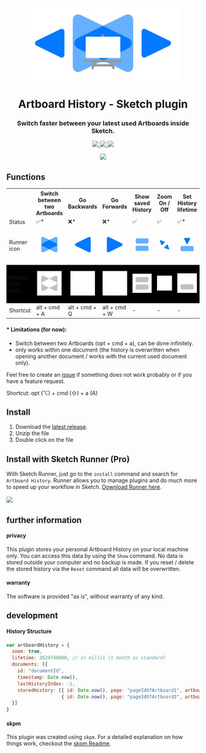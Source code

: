 <p align="center">
  <img src="https://raw.githubusercontent.com/jan-patrick/sketch_artboard-history/master/GithubSocialPreview.jpg" width=400>
</p>
<h1 align="center"> Artboard History - Sketch plugin </h1>

<h3 align="center"> Switch faster between your latest used Artboards inside Sketch.</h3>

<p align="center">
  <a href="https://www.sketch.com/updates/">
    <img src="https://img.shields.io/badge/latest%20tested%20compatible%20Sketch%20version-55.2-brightgreen.svg">
  </a>
  <a href="https://github.com/jan-patrick/sketch_artboard-history/releases/latest/download/artboard-history.sketchplugin.zip">
    <img src="https://img.shields.io/github/downloads/jan-patrick/sketch_artboard-history/total.svg?color=brightgreen">
  </a>
  <a href="https://sketchrunner.com/">
    <img src="https://img.shields.io/badge/Runner%20Pro%20compatible-Yes-brightgreen.svg">
  </a>
</p>

<p align="center">
  <a href="https://github.com/jan-patrick/sketch_artboard-history/releases/latest/download/artboard-history.sketchplugin.zip">
    <img src="https://img.shields.io/badge/download-0279FF.svg" width="125">
  </a>
  </p>

## Functions
<table style="width:100%">
  <tr>
    <th></th>
    <th>Switch between two Artboards</th>
    <th>Go Backwards</th>
    <th>Go Forwards</th> 
    <th>Show saved History</th>
    <th>Zoom On / Off</th>
    <th>Set History lifetime</th>
    <th>Reset History</th>
  </tr>
  <tr>
    <td>Status</td>
    <td>✅*</td>
    <td>❌*</td>
    <td>❌*</td>
    <td>✅</td>
    <td>✅</td>
    <td>✅*</td>
    <td>✅</td>
  </tr>
  <tr>
    <td>Runner icon</td>
    <td><p align="center"><img src="https://raw.githubusercontent.com/jan-patrick/sketch_artboard-history/master/assets/icons/switchArtboard.png"></p></td>
    <td><p align="center"><img src="https://raw.githubusercontent.com/jan-patrick/sketch_artboard-history/master/assets/icons/goBackinArtboardHistory.png"></p></td>
    <td><p align="center"><img src="https://raw.githubusercontent.com/jan-patrick/sketch_artboard-history/master/assets/icons/goForeinArtboardHistory.png"></p></td>
    <td><p align="center"><img src="https://raw.githubusercontent.com/jan-patrick/sketch_artboard-history/master/assets/icons/showArtboardHistory.png"></p></td>
    <td><p align="center"><img src="https://raw.githubusercontent.com/jan-patrick/sketch_artboard-history/master/assets/icons/setZoomArtboardHistory.png"></p></td>
    <td><p align="center"><img src="https://raw.githubusercontent.com/jan-patrick/sketch_artboard-history/master/assets/icons/setLifetimeHistory.png"></p></td>
    <td><p align="center"><img src="https://raw.githubusercontent.com/jan-patrick/sketch_artboard-history/master/assets/icons/resetArtboardHistory.png"></p></td>
  </tr>
  <tr style="background-color: #000000">
    <td>Runner icon dark</td>
    <td><p align="center"><img src="https://raw.githubusercontent.com/jan-patrick/sketch_artboard-history/master/assets/icons/switchArtboardDark.png"></p></td>
    <td><p align="center"><img src="https://raw.githubusercontent.com/jan-patrick/sketch_artboard-history/master/assets/icons/goBackinArtboardHistoryDark.png"></p></td>
    <td><p align="center"><img src="https://raw.githubusercontent.com/jan-patrick/sketch_artboard-history/master/assets/icons/goForeinArtboardHistoryDark.png"></p></td>
    <td><p align="center"><img src="https://raw.githubusercontent.com/jan-patrick/sketch_artboard-history/master/assets/icons/showArtboardHistoryDark.png"></p></td>
    <td><p align="center"><img src="https://raw.githubusercontent.com/jan-patrick/sketch_artboard-history/master/assets/icons/setZoomArtboardHistoryDark.png"></p></td>
    <td><p align="center"><img src="https://raw.githubusercontent.com/jan-patrick/sketch_artboard-history/master/assets/icons/setLifetimeHistoryDark.png"></p></td>
    <td><p align="center"><img src="https://raw.githubusercontent.com/jan-patrick/sketch_artboard-history/master/assets/icons/resetArtboardHistoryDark.png"></p></td>
  </tr>
  <tr>
    <td>Shortcut</td>
    <td>alt + cmd + A</td>
    <td>alt + cmd + Q</td>
    <td>alt + cmd + W</td>
    <td>-</td>
    <td>-</td>
    <td>-</td>
    <td>-</td>
  </tr>
</table>

#### * Limitations (for now):
- Switch between two Artboards (opt + cmd + a), can be done infinitely.
- only works within one document (the history is overwritten when opening another document / works with the current used document only).

Feel free to create an [issue](https://github.com/jan-patrick/sketch_artboard-history/issues) if something does not work probably or if you have a feature request.

Shortcut:
opt (⌥) + cmd (⇧) + a (A)

## Install
1. Download the [latest release](https://github.com/jan-patrick/sketch_artboard-history/releases/latest/download/artboard-history.sketchplugin.zip).
2. Unzip the file
3. Double click on the file


## Install with Sketch Runner (Pro)
With Sketch Runner, just go to the `install` command and search for `Artboard History`. Runner allows you to manage plugins and do much more to speed up your workflow in Sketch. [Download Runner here](http://www.sketchrunner.com).
<br/><br/><a href="http://bit.ly/SketchRunnerWebsite"><img src="http://bit.ly/RunnerBadgeBlue" width=140></a>

## further information

#### privacy 

This plugin stores your personal Artboard History on your local machine only. You can access this data by using the `Show` command. No data is stored outside your computer and no backup is made. If you reset / delete the stored history via the `Reset` command all data will be overwritten.

#### warranty
The software is provided "as is", without warranty of any kind.


## development

#### History Structure 
```javascript
var artboardHistory = {
  zoom: true,
  lifetime: 2629746000, // in millis (1 month as standard)
  documents: [{
    id: "documentId",
    timestamp: Date.now(),
    lastHistoryIndex: -1,
    storedHistory: [{ id: Date.now(), page: "pageIdOfArtboard1", artboard: "artboardId1" },
                    { id: Date.now(), page: "pageIdOfArtboard2", artboard: "artboardId2" }] 
  }]
}
```

#### skpm

This plugin was created using `skpm`. For a detailed explanation on how things work, checkout the [skpm Readme](https://github.com/skpm/skpm/blob/master/README.md).

